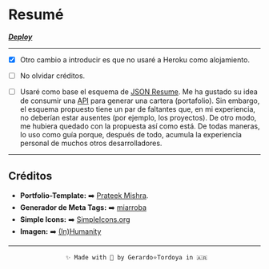 # Resumé

**_[Deploy](https://zherar7ordoya.vercel.app/)_**

---

-   [x] Otro cambio a introducir es que no usaré a Heroku como alojamiento.

-   [ ] No olvidar créditos.

-   [ ] Usaré como base el esquema de
        [JSON Resume](https://jsonresume.org/schema/). Me ha gustado su idea de
        consumir una [API](https://zherar7ordoya.github.io/resume/index.json)
        para generar una cartera (portafolio). Sin embargo, el esquema propuesto
        tiene un par de faltantes que, en mi experiencia, no deberían estar
        ausentes (por ejemplo, los proyectos). De otro modo, me hubiera quedado
        con la propuesta así como está. De todas maneras, lo uso como guía
        porque, después de todo, acumula la experiencia personal de muchos otros
        desarrolladores.

---

## Créditos

-   **Portfolio-Template:** ➡️ [Prateek Mishra](https://github.com/0xPrateek/Portfolio-Template).
- **Generador de Meta Tags:** ➡️ [miarroba](https://metatags.miarroba.com/)
- **Simple Icons:** ➡️  [SimpleIcons.org](https://simpleicons.org/)
- **Imagen:** ➡️  [(In)Humanity](https://electricathenaeum.com/2019/08/13/inhumanity/)

---

                    ✨ Made with 🧡 by Gerardo⭐Tordoya in 🇦🇷
